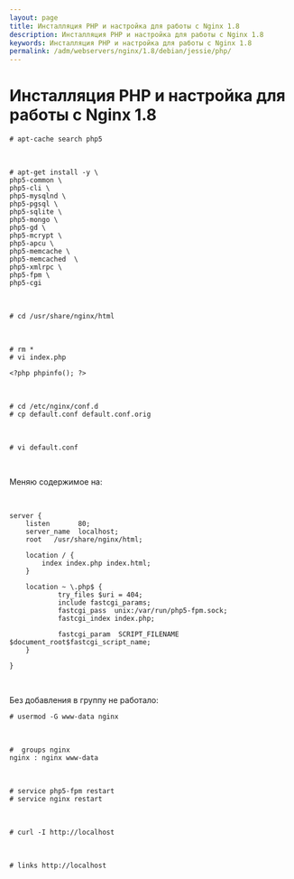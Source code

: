 ```yaml
---
layout: page
title: Инсталляция PHP и настройка для работы с Nginx 1.8
description: Инсталляция PHP и настройка для работы с Nginx 1.8
keywords: Инсталляция PHP и настройка для работы с Nginx 1.8
permalink: /adm/webservers/nginx/1.8/debian/jessie/php/
---
```


# Инсталляция PHP и настройка для работы с Nginx 1.8

    # apt-cache search php5

<br/>

    # apt-get install -y \
    php5-common \
    php5-cli \
    php5-mysqlnd \
    php5-pgsql \
    php5-sqlite \
    php5-mongo \
    php5-gd \
    php5-mcrypt \
    php5-apcu \
    php5-memcache \
    php5-memcached  \
    php5-xmlrpc \
    php5-fpm \
    php5-cgi

<br/>

    # cd /usr/share/nginx/html

<br/>

    # rm *
    # vi index.php

    <?php phpinfo(); ?>

<br/>

    # cd /etc/nginx/conf.d
    # cp default.conf default.conf.orig

<br/>

    # vi default.conf

<br/>

Меняю содержимое на:

<br/>

```
server {
    listen       80;
    server_name  localhost;
    root   /usr/share/nginx/html;

    location / {
        index index.php index.html;
    }

    location ~ \.php$ {
            try_files $uri = 404;
            include fastcgi_params;
            fastcgi_pass  unix:/var/run/php5-fpm.sock;
            fastcgi_index index.php;

            fastcgi_param  SCRIPT_FILENAME  $document_root$fastcgi_script_name;
    }

}
```

<br/>

Без добавления в группу не работало:

    # usermod -G www-data nginx

<br/>

    #  groups nginx
    nginx : nginx www-data

<br/>

<!--
    # cp /etc/php5/fpm/pool.d/www.conf  /etc/php5/fpm/pool.d/www.conf.orig
    # vi /etc/php5/fpm/pool.d/www.conf

    listen.mode = 0660

-->

    # service php5-fpm restart
    # service nginx restart

<br/>

    # curl -I http://localhost

<br/>

    # links http://localhost
